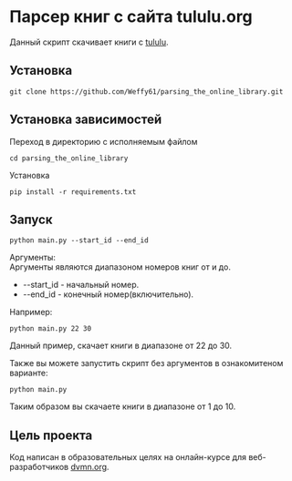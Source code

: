 # Парсер книг с сайта tululu.org
Данный скрипт скачивает книги с [tululu](https://tululu.org).

## Установка

```commandline
git clone https://github.com/Weffy61/parsing_the_online_library.git
```

## Установка зависимостей

Переход в директорию с исполняемым файлом

```commandline
cd parsing_the_online_library
```

Установка
```commandline
pip install -r requirements.txt
```

## Запуск

```commandline
python main.py --start_id --end_id
```

Аргументы:  
Аргументы являются диапазоном номеров книг от и до.
- --start_id - начальный номер.
- --end_id - конечный номер(включительно).  

Например:

```commandline
python main.py 22 30
```

Данный пример, скачает книги в диапазоне от 22 до 30.

Также вы можете запустить скрипт без аргументов в ознакомитеном варианте:

```commandline
python main.py
```

Таким образом вы скачаете книги в диапазоне от 1 до 10.

## Цель проекта

Код написан в образовательных целях на онлайн-курсе для веб-разработчиков [dvmn.org](https://dvmn.org/).
